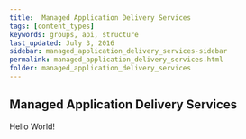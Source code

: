 ```yaml
---
title:  Managed Application Delivery Services
tags: [content_types]
keywords: groups, api, structure
last_updated: July 3, 2016
sidebar: managed_application_delivery_services-sidebar
permalink: managed_application_delivery_services.html
folder: managed_application_delivery_services
---
```


## Managed Application Delivery Services
Hello World! 